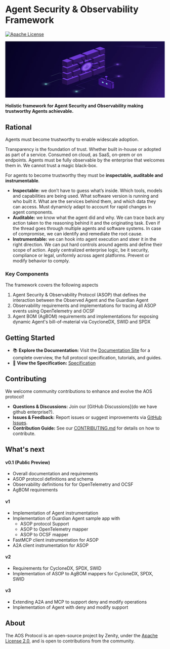 # Agent Security & Observability Framework

[![Apache License](https://img.shields.io/badge/License-Apache_2.0-blue.svg)](LICENSE)

![AOS Banner](docs/assets/banner.png)

**Holistic framework for Agent Security and Observability making trustworthy Agents achievable.**

## Rational
Agents must become trustworthy to enable widescale adoption.

Transparency is the foundation of trust. Whether built in-house or adopted as part of a service. Consumed on cloud, as SaaS, on-prem or on endpoints. Agents must be fully observable by the enterprise that welcomes them in. We cannot trust a magic black-box.

For agents to become trustworthy they must be **inspectable, auditable and instrumentable**.

- **Inspectable:** we don’t have to guess what’s inside. Which tools, models and capabilities are being used. What software version is running and who built it. What are the services behind them, and which data they can access. Must dynamicly adapt to account for rapid changes in agent components.
- **Auditable:** we know what the agent did and why. We can trace back any action taken to the reasoning behind it and the originating task. Even if the thread goes through multiple agents and software systems. In case of compromise, we can identify and remediate the root cause.
- **Instrumentable:** we can hook into agent execution and steer it in the right direction. We can put hard controls around agents and define their scope of action. Apply centralized enterprise logic, be it security, compliance or legal, uniformly across agent platforms. Prevent or modify behavior to comply.

### Key Components

The framework covers the following aspects
1. Agent Security & Observability Protocol (ASOP) that defines the interaction between the Observed Agent and the Guardian Agent
2. Observability requirements and implementations for tracing all ASOP events using OpenTelemetry and OCSF
3. Agent BOM (AgBOM) requirements and implementations for exposing dynamic Agent's bill-of-material via CoycloneDX, SWID and SPDX

## Getting Started

- 📚 **Explore the Documentation:** Visit the [Documentation Site](https://improved-adventure-3jj129k.pages.github.io/) for a complete overview, the full protocol specification, tutorials, and guides.
- 📝 **View the Specification:** [Specification](https://github.com/zenitysec/AOS/tree/main/specification)

## Contributing

We welcome community contributions to enhance and evolve the AOS protocol!

- **Questions & Discussions:** Join our [GitHub Discussions](do we have github enterprise?).
- **Issues & Feedback:** Report issues or suggest improvements via [GitHub Issues](https://github.com/zenitysec/AOS/issues).
- **Contribution Guide:** See our [CONTRIBUTING.md](CONTRIBUTING.md) for details on how to contribute.

## What's next

#### v0.1 (Public Preview)
- Overall documentation and requirements
- ASOP protocol definitions and schema
- Observability definitions for for OpenTelemetry and OCSF
- AgBOM requirements

#### v1
- Implementation of Agent instrumentation
- Implementation of Guardian Agent sample app with
  - ASOP protocol Support
  - ASOP to OpenTelemetry mapper
  - ASOP to OCSF mapper
- FastMCP client instrumentation for ASOP
- A2A client instrumentation for ASOP

#### v2
- Requirements for CycloneDX, SPDX, SWID
- Implementation of ASOP to AgBOM mappers for CycloneDX, SPDX, SWID

#### v3
- Extending A2A and MCP to support deny and modify operations
- Implementation of Agent with deny and modify support

## About

The AOS Protocol is an open-source project by Zenity, under the [Apache License 2.0](LICENSE), and is open to contributions from the community.
